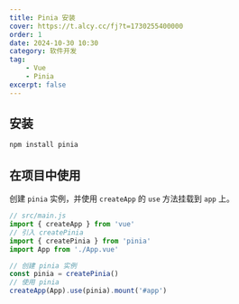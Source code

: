 ```yaml
---
title: Pinia 安装
cover: https://t.alcy.cc/fj?t=1730255400000
order: 1
date: 2024-10-30 10:30
category: 软件开发
tag: 
    - Vue
    - Pinia
excerpt: false
---
```


## 安装

```sh
npm install pinia
```

## 在项目中使用

创建 `pinia` 实例，并使用 `createApp` 的 `use` 方法挂载到 `app` 上。

```JavaScript
// src/main.js
import { createApp } from 'vue'
// 引入 createPinia
import { createPinia } from 'pinia'
import App from './App.vue'

// 创建 pinia 实例
const pinia = createPinia()
// 使用 pinia
createApp(App).use(pinia).mount('#app')
```